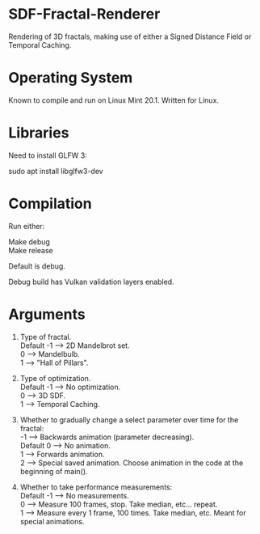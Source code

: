 # SDF-Fractal-Renderer
Rendering of 3D fractals, making use of either a Signed Distance Field or Temporal Caching.

# Operating System
Known to compile and run on Linux Mint 20.1. Written for Linux.

# Libraries
Need to install GLFW 3:

sudo apt install libglfw3-dev

# Compilation
Run either:

Make debug  
Make release

Default is debug.

Debug build has Vulkan validation layers enabled.

# Arguments
1. Type of fractal.  
Default	-1 --> 2D Mandelbrot set.  
	 0 --> Mandelbulb.  
	 1 --> "Hall of Pillars".

2. Type of optimization.  
Default	-1 --> No optimization.  
	 0 --> 3D SDF.  
	 1 --> Temporal Caching.

3. Whether to gradually change a select parameter over time for the fractal:  
	-1 --> Backwards animation (parameter decreasing).  
Default	 0 --> No animation.  
	 1 --> Forwards animation.  
	 2 --> Special saved animation. Choose animation in the code at the beginning of main().

4. Whether to take performance measurements:  
Default	-1 --> No measurements.  
	 0 --> Measure 100 frames, stop. Take median, etc... repeat.  
	 1 --> Measure every 1 frame, 100 times. Take median, etc. Meant for special animations.

